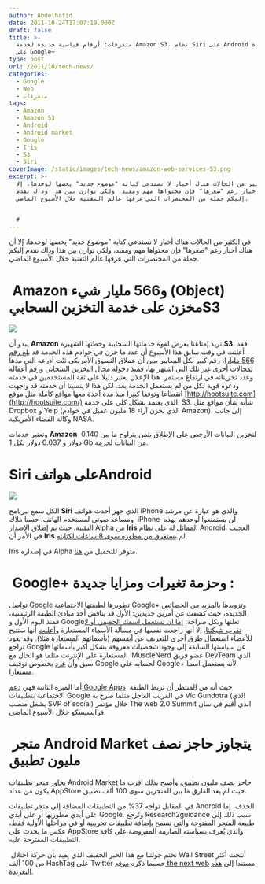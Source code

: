 ```yaml
---
author: Abdelhafid
date: 2011-10-24T17:07:19.000Z
draft: false
title: >-
  متفرقات: أرقام قياسية جديدة لخدمة Amazon S3، نظام Siri على Android وخواص جديدة
  على Google+
type: post
url: /2011/10/tech-news/
categories:
  - Google
  - Web
  - متفرقات
tags:
  - Amazon
  - Amazon S3
  - Android
  - Android market
  - Google
  - Iris
  - S3
  - Siri
coverImage: /static/images/tech-news/amazon-web-services-S3.png
excerpt: >-
  في الكثير من الحالات هناك أخبار لا تستدعي كتابة "موضوع جديد" يخصها لوحدها، إلا
  أن هناك أخبار رغم "صغرها" فإن محتواها مهم ومفيد، ولكي نوازن بين هذا وذاك نقدم
  إليكم جملة من المختصرات التي عرفها عالم التقنية خلال الأسبوع الماضي.


  #
---
```

في الكثير من الحالات هناك أخبار لا تستدعي كتابة "موضوع جديد" يخصها لوحدها، إلا أن هناك أخبار رغم "صغرها" فإن محتواها مهم ومفيد، ولكي نوازن بين هذا وذاك نقدم إليكم جملة من المختصرات التي عرفها عالم التقنية خلال الأسبوع الماضي.

#  Amazon و566 مليار شيء (Object) مخزن على خدمة التخزين السحابيS3

![](/static/images/tech-news/amazon-web-services-S3.png)[](amazon-web-services-S3.png)

يبدو أن **Amazon** تريد إمتاعنا بعرض لقوة خدماتها السحابية وخطتها الشهيرة **S3**، فقد أعلنت في وقت سابق هذا الأسبوع أن عدد ما خزن في خوادم هذه الخدمة قد [بلغ رقم 566 مليارا](http://thenextweb.com/apps/2011/10/19/amazon-announces-566-billion-objects-stored-on-s3-service/)، رقم كبير بكل المعايير يبين أن عملاق التسوق الأمريكي ثبّت أذرعه التي مدها لمجالات أخرى غير تلك التي اشتهر بها، فمنذ دخوله مجال التخزين السحابي ورقم أعماله وعدد تخزيناته في ارتفاع مستمر. هذا الإعلان يعتبر دليلا على ثقة المستخدمين في خدمته ودعوة قوية لكل من لم يستعمل الخدمة بعد. لكن هذا لا ينسينا أن خدمته قد واجهت انقطاعا وتوقفا كبيرا منذ مدة آخذة معها مواقع كاملة مثل موقع [http://hootsuite.com](http://hootsuite.com/) الذي يعتمد بشكل كلي على خدمة  S3. شأنه شأن مواقع مثل  Dropbox و Yelp (الذي يخزن آراء 18 مليون عميل في خوادم Amazon)، إلى جانب وكالة الفضاء الأمريكية NASA.

وتعتبر خدمات **Amazon** لتخزين البيانات الأرخص على الإطلاق بثمن يتراوح ما بين 0.140  دولار و 0.037 دولار لكل 1 Gb من البيانات لحزمة.

# Siri على هواتفAndroid

![](/static/images/tech-news/iris-android-app-300x146.jpg)

الكل سمع ببرنامج **Siri** الذي جهز أحدث هواتف iPhone والذي هو عبارة عن مرشد ومساعد صوتي لمستخدم الهاتف. حسنا ملاك  iPhone  لن يستمتعوا لوحدهم بهذه التقنية، حيث تم إطلاق الإصدار Alpha من **Iris** المماثل له على نظام Android. العجيب في الأمر أن **Iris** لم [يستغرق من مطوره سوى 8 ساعات لكتابته](http://www.phonesreview.co.uk/2011/10/22/iphone-4s-siri-stop-reverse-for-android-iris/).

Iris في إصداره Alpha متوفر للتحميل من [هنا](https://market.android.com/details?id=com.dexetra.iris).

#  Google+ وحزمة تغيرات ومزايا جديدة :

تواصل Google تطويرها لطبقتها الاجتماعية Google+ وتزويدها بالمزيد من الخصائص الجديدة، حيث كشفت عن أمرين جديدين: الأول قد يناقض أحد مبادئ الطبقة الرئيسية، فمنذ اليوم الأول و Googleتعلنها وبكل صراحة: [إما ان تستعمل اسمك الحقيقي أو لا تقرب شبكتنا](../2011/07/google-real-names-requirement-profiles/). إلا أنها راجعت نفسها في مسألة الأسماء المستعارة و[أعلنت](http://mashable.com/2011/10/19/google-to-support-pseudonyms/) أنها ستتيح للأعضاء استعمال طرق أخرى للتعريف عن أنفسهم (بأسمائهم المستعارة مثلا). وقد يعود تراجع Google عن سياستها السابقة إلى وجود شخصيات معروفة بشكل أكبر بأسمائها المستعارة على الإنترنت مثلما هو الحال مع  MuscleNerd عضو فريق DevTeam الذي سبق وأن [غرد](http://twitter.com/#%21/MuscleNerd/status/95178450855411713) بخصوص توقيف Google لحسابه على Google+ لأنه يستعمل اسما مستعارا.

أما الميزة الثانية فهي [دعم Google Apps](http://mashable.com/2011/10/19/google-plus-google-apps/)  حيث أنه من المنتظر أن تربط الطبقة الاجتماعية بتطبيقات Google في القريب العاجل مثلما صرح به Vic Gundotra (الذي يشغل منصب SVP of social) خلال مؤتمر The web 2.0 Summit الذي أقيم في سان فرانسيسكو خلال الأسبوع الماضي.

#  متجر Android Market يتجاوز حاجز نصف مليون تطبيق

[تجاوز](http://www.research2guidance.com/android-market-reaches-half-a-million-successful-submissions/) متجر تطبيقات Android Market حاجز نصف مليون تطبيق، وأصبح بذلك أقرب ما يكون من عداد AppStore حيث لم يعد الفارق ما بين المتجرين سوى 100 ألف تطبيق.

في المقابل تواجه 37% من التطبيقات المضافة إلى متجر تطبيقات Android الحذف، إما على أيدي مطوريها أو على أيدي Google. وتُرجع Research2guidance سبب ذلك إلى طبيعة المتجر المفتوحة والتي تسمح بإضافة تطبيقات تجريبية أو في مراحلها الأولية فقط، عكس ما يحدث على AppStore والذي يُعرف بسياسته الصارمة المفروضة على كافة التطبيقات المقترحة عليه.

 نختم جولتنا مع هذا الخبر الخفيف الذي يفيد بأن حركة احتلال Wall Street أنتجت أكثر من 100 ألف HashTag على Twitter حسبما ذكره [موقع the next web](http://thenextweb.com/twitter/2011/10/21/over-100k-different-hashtags-have-been-used-to-discuss-occupy-wall-street/) مستندا إلى [هذه التغريدة](http://thenextweb.com/twitter/2011/10/21/over-100k-different-hashtags-have-been-used-to-discuss-occupy-wall-street/).
